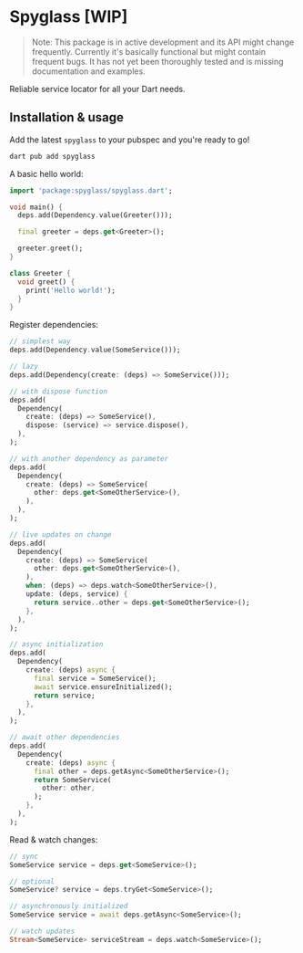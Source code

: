 # Spyglass [WIP]

> Note: This package is in active development and its API might change
> frequently. Currently it's basically functional but might contain frequent
> bugs. It has not yet been thoroughly tested and is missing documentation and
> examples.

Reliable service locator for all your Dart needs.

## Installation & usage

Add the latest `spyglass` to your pubspec and you're ready to go!

```sh
dart pub add spyglass
```

A basic hello world:

```dart
import 'package:spyglass/spyglass.dart';

void main() {
  deps.add(Dependency.value(Greeter()));

  final greeter = deps.get<Greeter>();

  greeter.greet();
}

class Greeter {
  void greet() {
    print('Hello world!');
  }
}
```

Register dependencies:

```dart
// simplest way
deps.add(Dependency.value(SomeService()));

// lazy
deps.add(Dependency(create: (deps) => SomeService()));

// with dispose function
deps.add(
  Dependency(
    create: (deps) => SomeService(),
    dispose: (service) => service.dispose(),
  ),
);

// with another dependency as parameter
deps.add(
  Dependency(
    create: (deps) => SomeService(
      other: deps.get<SomeOtherService>(),
    ),
  ),
);

// live updates on change
deps.add(
  Dependency(
    create: (deps) => SomeService(
      other: deps.get<SomeOtherService>(),
    ),
    when: (deps) => deps.watch<SomeOtherService>(),
    update: (deps, service) {
      return service..other = deps.get<SomeOtherService>();
    },
  ),
);

// async initialization
deps.add(
  Dependency(
    create: (deps) async {
      final service = SomeService();
      await service.ensureInitialized();
      return service;
    },
  ),
);

// await other dependencies
deps.add(
  Dependency(
    create: (deps) async {
      final other = deps.getAsync<SomeOtherService>();
      return SomeService(
        other: other,
      );
    },
  ),
);
```

Read & watch changes:

```dart
// sync
SomeService service = deps.get<SomeService>();

// optional
SomeService? service = deps.tryGet<SomeService>();

// asynchronously initialized
SomeService service = await deps.getAsync<SomeService>();

// watch updates
Stream<SomeService> serviceStream = deps.watch<SomeService>();
```
